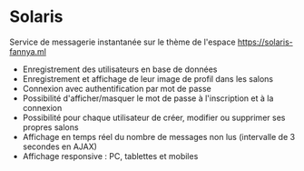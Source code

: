 # Solaris

Service de messagerie instantanée sur le thème de l'espace
https://solaris-fannya.ml

- Enregistrement des utilisateurs en base de données
- Enregistrement et affichage de leur image de profil dans les salons
- Connexion avec authentification par mot de passe
- Possibilité d'afficher/masquer le mot de passe à l'inscription et à la connexion
- Possibilité pour chaque utilisateur de créer, modifier ou supprimer ses propres salons
- Affichage en temps réel du nombre de messages non lus (intervalle de 3 secondes en AJAX)
- Affichage responsive : PC, tablettes et mobiles
